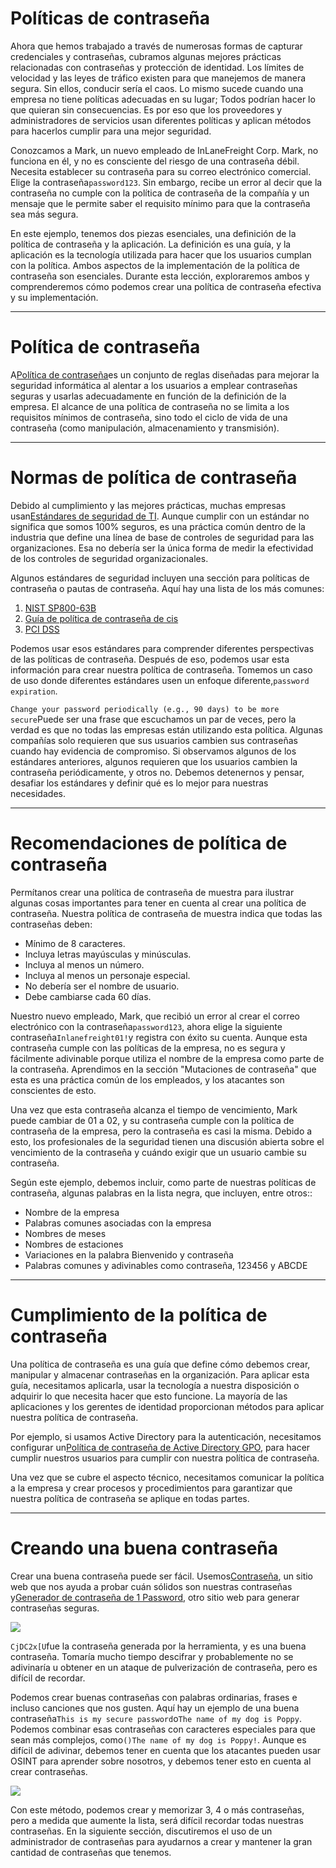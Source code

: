 # Políticas de contraseña

Ahora que hemos trabajado a través de numerosas formas de capturar credenciales y contraseñas, cubramos algunas mejores prácticas relacionadas con contraseñas y protección de identidad. Los límites de velocidad y las leyes de tráfico existen para que manejemos de manera segura. Sin ellos, conducir sería el caos. Lo mismo sucede cuando una empresa no tiene políticas adecuadas en su lugar; Todos podrían hacer lo que quieran sin consecuencias. Es por eso que los proveedores y administradores de servicios usan diferentes políticas y aplican métodos para hacerlos cumplir para una mejor seguridad.

Conozcamos a Mark, un nuevo empleado de InLaneFreight Corp. Mark, no funciona en él, y no es consciente del riesgo de una contraseña débil. Necesita establecer su contraseña para su correo electrónico comercial. Elige la contraseña`password123`. Sin embargo, recibe un error al decir que la contraseña no cumple con la política de contraseña de la compañía y un mensaje que le permite saber el requisito mínimo para que la contraseña sea más segura.

En este ejemplo, tenemos dos piezas esenciales, una definición de la política de contraseña y la aplicación. La definición es una guía, y la aplicación es la tecnología utilizada para hacer que los usuarios cumplan con la política. Ambos aspectos de la implementación de la política de contraseña son esenciales. Durante esta lección, exploraremos ambos y comprenderemos cómo podemos crear una política de contraseña efectiva y su implementación.

---

# **Política de contraseña**

A[Política de contraseña](https://en.wikipedia.org/wiki/Password_policy)es un conjunto de reglas diseñadas para mejorar la seguridad informática al alentar a los usuarios a emplear contraseñas seguras y usarlas adecuadamente en función de la definición de la empresa. El alcance de una política de contraseña no se limita a los requisitos mínimos de contraseña, sino todo el ciclo de vida de una contraseña (como manipulación, almacenamiento y transmisión).

---

# **Normas de política de contraseña**

Debido al cumplimiento y las mejores prácticas, muchas empresas usan[Estándares de seguridad de TI](https://en.wikipedia.org/wiki/IT_security_standards). Aunque cumplir con un estándar no significa que somos 100% seguros, es una práctica común dentro de la industria que define una línea de base de controles de seguridad para las organizaciones. Esa no debería ser la única forma de medir la efectividad de los controles de seguridad organizacionales.

Algunos estándares de seguridad incluyen una sección para políticas de contraseña o pautas de contraseña. Aquí hay una lista de los más comunes:

1. [NIST SP800-63B](https://nvlpubs.nist.gov/nistpubs/SpecialPublications/NIST.SP.800-63b.pdf)
2. [Guía de política de contraseña de cis](https://www.cisecurity.org/insights/white-papers/cis-password-policy-guide)
3. [PCI DSS](https://www.pcisecuritystandards.org/document_library?category=pcidss&document=pci_dss)

Podemos usar esos estándares para comprender diferentes perspectivas de las políticas de contraseña. Después de eso, podemos usar esta información para crear nuestra política de contraseña. Tomemos un caso de uso donde diferentes estándares usen un enfoque diferente,`password expiration`.

`Change your password periodically (e.g., 90 days) to be more secure`Puede ser una frase que escuchamos un par de veces, pero la verdad es que no todas las empresas están utilizando esta política. Algunas compañías solo requieren que sus usuarios cambien sus contraseñas cuando hay evidencia de compromiso. Si observamos algunos de los estándares anteriores, algunos requieren que los usuarios cambien la contraseña periódicamente, y otros no. Debemos detenernos y pensar, desafiar los estándares y definir qué es lo mejor para nuestras necesidades.

---

# **Recomendaciones de política de contraseña**

Permítanos crear una política de contraseña de muestra para ilustrar algunas cosas importantes para tener en cuenta al crear una política de contraseña. Nuestra política de contraseña de muestra indica que todas las contraseñas deben:

- Mínimo de 8 caracteres.
- Incluya letras mayúsculas y minúsculas.
- Incluya al menos un número.
- Incluya al menos un personaje especial.
- No debería ser el nombre de usuario.
- Debe cambiarse cada 60 días.

Nuestro nuevo empleado, Mark, que recibió un error al crear el correo electrónico con la contraseña`password123`, ahora elige la siguiente contraseña`Inlanefreight01!`y registra con éxito su cuenta. Aunque esta contraseña cumple con las políticas de la empresa, no es segura y fácilmente adivinable porque utiliza el nombre de la empresa como parte de la contraseña. Aprendimos en la sección "Mutaciones de contraseña" que esta es una práctica común de los empleados, y los atacantes son conscientes de esto.

Una vez que esta contraseña alcanza el tiempo de vencimiento, Mark puede cambiar de 01 a 02, y su contraseña cumple con la política de contraseña de la empresa, pero la contraseña es casi la misma. Debido a esto, los profesionales de la seguridad tienen una discusión abierta sobre el vencimiento de la contraseña y cuándo exigir que un usuario cambie su contraseña.

Según este ejemplo, debemos incluir, como parte de nuestras políticas de contraseña, algunas palabras en la lista negra, que incluyen, entre otros::

- Nombre de la empresa
- Palabras comunes asociadas con la empresa
- Nombres de meses
- Nombres de estaciones
- Variaciones en la palabra Bienvenido y contraseña
- Palabras comunes y adivinables como contraseña, 123456 y ABCDE

---

# **Cumplimiento de la política de contraseña**

Una política de contraseña es una guía que define cómo debemos crear, manipular y almacenar contraseñas en la organización. Para aplicar esta guía, necesitamos aplicarla, usar la tecnología a nuestra disposición o adquirir lo que necesita hacer que esto funcione. La mayoría de las aplicaciones y los gerentes de identidad proporcionan métodos para aplicar nuestra política de contraseña.

Por ejemplo, si usamos Active Directory para la autenticación, necesitamos configurar un[Política de contraseña de Active Directory GPO](https://activedirectorypro.com/how-to-configure-a-domain-password-policy/), para hacer cumplir nuestros usuarios para cumplir con nuestra política de contraseña.

Una vez que se cubre el aspecto técnico, necesitamos comunicar la política a la empresa y crear procesos y procedimientos para garantizar que nuestra política de contraseña se aplique en todas partes.

---

# **Creando una buena contraseña**

Crear una buena contraseña puede ser fácil. Usemos[Contraseña](https://www.passwordmonster.com/), un sitio web que nos ayuda a probar cuán sólidos son nuestras contraseñas y[Generador de contraseña de 1 Password](https://1password.com/password-generator/), otro sitio web para generar contraseñas seguras.

![](https://academy.hackthebox.com/storage/modules/147/strong_password_1.png)

`CjDC2x[U`fue la contraseña generada por la herramienta, y es una buena contraseña. Tomaría mucho tiempo descifrar y probablemente no se adivinaría u obtener en un ataque de pulverización de contraseña, pero es difícil de recordar.

Podemos crear buenas contraseñas con palabras ordinarias, frases e incluso canciones que nos gusten. Aquí hay un ejemplo de una buena contraseña`This is my secure password`o`The name of my dog is Poppy`. Podemos combinar esas contraseñas con caracteres especiales para que sean más complejos, como`()The name of my dog is Poppy!`. Aunque es difícil de adivinar, debemos tener en cuenta que los atacantes pueden usar OSINT para aprender sobre nosotros, y debemos tener esto en cuenta al crear contraseñas.

![](https://academy.hackthebox.com/storage/modules/147/strong_password_phrase.png)

Con este método, podemos crear y memorizar 3, 4 o más contraseñas, pero a medida que aumente la lista, será difícil recordar todas nuestras contraseñas. En la siguiente sección, discutiremos el uso de un administrador de contraseñas para ayudarnos a crear y mantener la gran cantidad de contraseñas que tenemos.